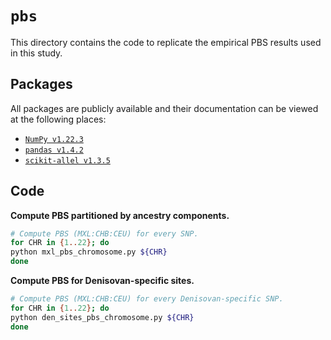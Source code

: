 # `pbs`

This directory contains the code to replicate the empirical PBS results used in this study.

## Packages

All packages are publicly available and their documentation can be viewed at the following places:

- [`NumPy v1.22.3`](https://numpy.org/doc/stable/reference/index.html)
- [`pandas v1.4.2`](https://pandas.pydata.org/docs/)
- [`scikit-allel v1.3.5`](https://scikit-allel.readthedocs.io/en/stable/index.html)

## Code

__Compute PBS partitioned by ancestry components.__

```bash
# Compute PBS (MXL:CHB:CEU) for every SNP.
for CHR in {1..22}; do
python mxl_pbs_chromosome.py ${CHR}
done
```

__Compute PBS for Denisovan-specific sites.__

```bash
# Compute PBS (MXL:CHB:CEU) for every Denisovan-specific SNP.
for CHR in {1..22}; do
python den_sites_pbs_chromosome.py ${CHR}
done
```


